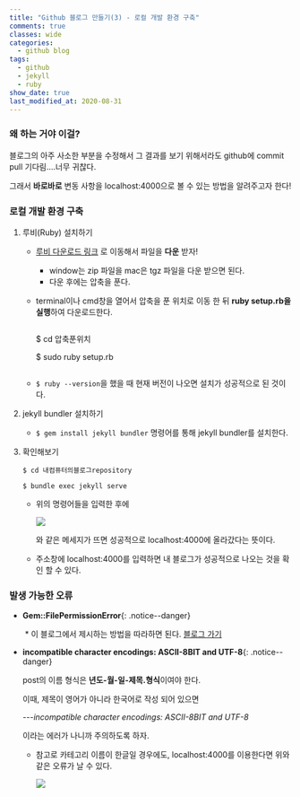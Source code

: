 ```yaml
---
title: "Github 블로그 만들기(3) - 로컬 개발 환경 구축"
comments: true
classes: wide
categories:
  - github blog
tags:
  - github
  - jekyll
  - ruby
show_date: true
last_modified_at: 2020-08-31
---
```


### 왜 하는 거야 이걸?

블로그의 아주 사소한 부분을 수정해서 그 결과를 보기 위해서라도 github에 commit pull 기다림....너무 귀찮다.

그래서 __바로바로__ 변동 사항을 localhost:4000으로 볼 수 있는 방법을 알려주고자 한다!

### 로컬 개발 환경 구축

1. 루비(Ruby) 설치하기

   * [루비 다운로드 링크](https://rubygems.org/pages/download) 로 이동해서 파일을 __다운__ 받자!

     * window는 zip 파일을 mac은 tgz 파일을 다운 받으면 된다.
     * 다운 후에는 압축을 푼다.

   * terminal이나 cmd창을 열어서 압축을 푼 위치로 이동 한 뒤 **ruby setup.rb을 실행**하여 다운로드한다.

     ```
     
     ```

     $ cd 압축푼위치

     $ sudo ruby setup.rb

     ```
     
     ```

   * `$ ruby --version`을 했을 때 현재 버전이 나오면 설치가 성공적으로 된 것이다.

2. jekyll bundler 설치하기

   * `$ gem install jekyll bundler` 명령어를 통해 jekyll bundler를 설치한다.

3. 확인해보기

   `$ cd 내컴퓨터의블로그repository`

   `$ bundle exec jekyll serve`

   * 위의 명령어들을 입력한 후에 

     ![](http://drive.google.com/uc?export=view&id=1_Jx6K82bWqyvim-h6L0OumYFrevYsx6x)

     와 같은 메세지가 뜨면 성공적으로 localhost:4000에 올라갔다는 뜻이다.

   * 주소창에 localhost:4000를 입력하면 내 블로그가 성공적으로 나오는 것을 확인 할 수 있다.

### 발생 가능한 오류

* __Gem::FilePermissionError__{: .notice--danger}

  ​	*	이 블로그에서 제시하는 방법을 따라하면 된다. [블로그 가기](https://jojoldu.tistory.com/288)

* __incompatible character encodings: ASCII-8BIT and UTF-8__{: .notice--danger}

  post의 이름 형식은 **년도-월-일-제목.형식**이여야 한다.

  이때, 제목이 영어가 아니라 한국어로 작성 되어 있으면

  ---<cite>incompatible character encodings: ASCII-8BIT and UTF-8</cite>

  이라는 에러가 나니까 주의하도록 하자.

  * 참고로 카테고리 이름이 한글일 경우에도, localhost:4000를 이용한다면 위와 같은 오류가 날 수 있다.

    ![](http://drive.google.com/uc?export=view&id=1HMcEVEnUI-7ESE_CSzubvEb6Ek5Jixq-)
